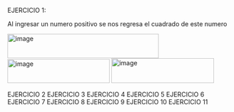 EJERCICIO 1:

Al ingresar un numero positivo se nos regresa el cuadrado de este numero

<img width="339" height="55" alt="image" src="https://github.com/user-attachments/assets/0d802a2e-ef75-4f5d-a50d-f11c19afe2d3" />
<img width="229" height="54" alt="image" src="https://github.com/user-attachments/assets/0f9f5956-0c6e-450f-9773-c1e06f4cc69c" />
<img width="230" height="56" alt="image" src="https://github.com/user-attachments/assets/bad5cadd-0abc-4a20-9257-dcac59a8f5e2" />

EJERCICIO 2
EJERCICIO 3
EJERCICIO 4
EJERCICIO 5
EJERCICIO 6
EJERCICIO 7
EJERCICIO 8
EJERCICIO 9
EJERCICIO 10
EJERCICIO 11
